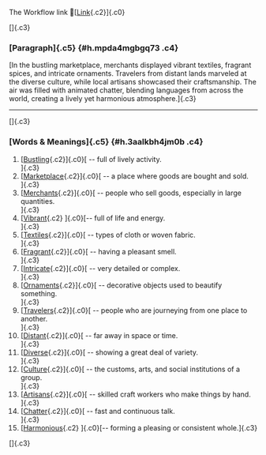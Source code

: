 The Workflow link
👏[[Link](https://www.google.com/url?q=http://www.google.com&sa=D&source=editors&ust=1756928824796574&usg=AOvVaw3kW70bbHOGhxiVGOkd2Qz6){.c2}]{.c0}

[]{.c3}

### [Paragraph]{.c5} {#h.mpda4mgbgq73 .c4}

[In the bustling marketplace, merchants displayed vibrant textiles,
fragrant spices, and intricate ornaments. Travelers from distant lands
marveled at the diverse culture, while local artisans showcased their
craftsmanship. The air was filled with animated chatter, blending
languages from across the world, creating a lively yet harmonious
atmosphere.]{.c3}

------------------------------------------------------------------------

[]{.c3}

### [Words & Meanings]{.c5} {#h.3aalkbh4jm0b .c4}

1.  [[Bustling](https://www.google.com/url?q=http://www.google.com&sa=D&source=editors&ust=1756928824797793&usg=AOvVaw13HF8k17bCRPocqODSS-WK){.c2}]{.c0}[ --
    full of lively activity.\
    ]{.c3}
2.  [[Marketplace](https://www.google.com/url?q=http://www.google.com&sa=D&source=editors&ust=1756928824798014&usg=AOvVaw0EzU1wl5yHzSP0taUXwwmx){.c2}]{.c0}[ --
    a place where goods are bought and sold.\
    ]{.c3}
3.  [[Merchants](https://www.google.com/url?q=http://www.google.com&sa=D&source=editors&ust=1756928824798260&usg=AOvVaw2f3MjuSO8OezO-7PYbQ30H){.c2}]{.c0}[ --
    people who sell goods, especially in large quantities.\
    ]{.c3}
4.  [[Vibrant](https://www.google.com/url?q=http://www.google.com&sa=D&source=editors&ust=1756928824798506&usg=AOvVaw17KncMJyB0f6CK7RzD4PAV){.c2}
    ]{.c0}[-- full of life and energy.\
    ]{.c3}
5.  [[Textiles](https://www.google.com/url?q=http://www.google.com&sa=D&source=editors&ust=1756928824798686&usg=AOvVaw3jmJkLeomDOj8OrWzah-8z){.c2}]{.c0}[ --
    types of cloth or woven fabric.\
    ]{.c3}
6.  [[Fragrant](https://www.google.com/url?q=http://www.google.com&sa=D&source=editors&ust=1756928824798884&usg=AOvVaw13E9prANx75HrYfk3ypcl-){.c2}]{.c0}[ --
    having a pleasant smell.\
    ]{.c3}
7.  [[Intricate](https://www.google.com/url?q=http://www.google.com&sa=D&source=editors&ust=1756928824799057&usg=AOvVaw3qx0YZvSTNzUaRPYXE8mZ7){.c2}]{.c0}[ --
    very detailed or complex.\
    ]{.c3}
8.  [[Ornaments](https://www.google.com/url?q=http://www.google.com&sa=D&source=editors&ust=1756928824799229&usg=AOvVaw1rf9LDv4VLjAklvAnouc24){.c2}]{.c0}[ --
    decorative objects used to beautify something.\
    ]{.c3}
9.  [[Travelers](https://www.google.com/url?q=http://www.google.com&sa=D&source=editors&ust=1756928824799441&usg=AOvVaw1sjYdXohAmvIElaFxbrob4){.c2}]{.c0}[ --
    people who are journeying from one place to another.\
    ]{.c3}
10. [[Distant](https://www.google.com/url?q=http://www.google.com&sa=D&source=editors&ust=1756928824799668&usg=AOvVaw0hU3BazLONeA8brrfVQ0fk){.c2}]{.c0}[ --
    far away in space or time.\
    ]{.c3}
11. [[Diverse](https://www.google.com/url?q=http://www.google.com&sa=D&source=editors&ust=1756928824800000&usg=AOvVaw0rLXM_a1GGJuT76FUSqIlD){.c2}]{.c0}[ --
    showing a great deal of variety.\
    ]{.c3}
12. [[Culture](https://www.google.com/url?q=http://www.google.com&sa=D&source=editors&ust=1756928824800216&usg=AOvVaw0tBDQQjMQPtwDog6u7n6ZM){.c2}]{.c0}[ --
    the customs, arts, and social institutions of a group.\
    ]{.c3}
13. [[Artisans](https://www.google.com/url?q=http://www.google.com&sa=D&source=editors&ust=1756928824800478&usg=AOvVaw3NrPeaIi4W1pyAQSfpGDiQ){.c2}]{.c0}[ --
    skilled craft workers who make things by hand.\
    ]{.c3}
14. [[Chatter](https://www.google.com/url?q=http://www.google.com&sa=D&source=editors&ust=1756928824800729&usg=AOvVaw2mIgcCddZO-mDTf99SbwXP){.c2}]{.c0}[ --
    fast and continuous talk.\
    ]{.c3}
15. [[Harmonious](https://www.google.com/url?q=http://www.google.com&sa=D&source=editors&ust=1756928824800912&usg=AOvVaw2B4F2luIcNmRKweD7r6Pk_){.c2}
    ]{.c0}[-- forming a pleasing or consistent whole.]{.c3}

[]{.c3}

